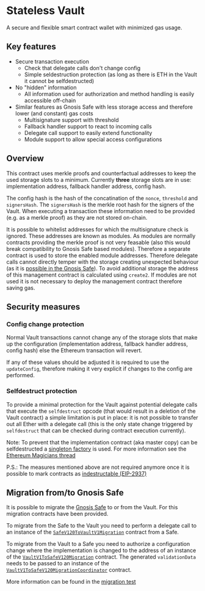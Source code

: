 # Stateless Vault

A secure and flexible smart contract wallet with minimized gas usage.

## Key features

- Secure transaction execution 
  - Check that delegate calls don't change config
  - Simple seldestruction protection (as long as there is ETH in the Vault it cannot be selfdestructed)
- No "hidden" information
  - All information used for authorization and method handling is easily accessible off-chain
- Similar features as Gnosis Safe with less storage access and therefore lower (and constant) gas costs
  - Multisignature support with threshold
  - Fallback handler support to react to incoming calls
  - Delegate call support to easily extend functionality
  - Module support to allow special access configurations

## Overview

This contract uses merkle proofs and counterfactual addresses to keep the used storage slots to a minimum. Currently **three** storage slots are in use: implementation address, fallback handler address, config hash.

The config hash is the hash of the concatination of the `nonce`, `threshold` and `signersHash`. The `signersHash` is the merkle root hash for the signers of the Vault. When executing a transaction these information need to be provided (e.g. as a merkle proof) as they are not stored on-chain.

It is possible to whitelist addresses for which the multisignature check is ignored. These addresses are known as modules. As modules are normally contracts providing the merkle proof is not very feasable (also this would break compatibility to Gnosis Safe based modules). Therefore a separate contract is used to store the enabled module addresses. Therefore delegate calls cannot directly temper with the storage creating unexpected behaviour (as it is [possible in the Gnosis Safe](https://github.com/gnosis/safe-contracts/issues/198)). To avoid additional storage the address of this management contract is calculated using `create2`. If modules are not used it is not necessary to deploy the management contract therefore saving gas.

## Security measures

### Config change protection

Normal Vault transactions cannot change any of the storage slots that make up the configuration (implementation address, fallback handler address, config hash) else the Ethereum transaction will revert. 

If any of these values should be adjusted it is required to use the `updateConfig`, therefore making it very explicit if changes to the config are performed.

### Selfdestruct protection

To provide a minimal protection for the Vault against potential delegate calls that execute the `selfdestruct` opcode (that would result in a deletion of the Vault contract) a simple limitation is put in place: it is not possible to transfer out all Ether with a delegate call (this is the only state change triggered by `selfdestruct` that can be checked during contract execution currently).

Note: To prevent that the implementation contract (aka master copy) can be selfdestructed a [singleton factory](https://github.com/gnosis/singleton-deployer) is used. For more information see the [Ethereum Magicians thread](https://ethereum-magicians.org/t/erc-2470-singleton-factory/3933)

P.S.: The measures mentioned above are not required anymore once it is possible to mark contracts as [indestructable (EIP-2937)](https://github.com/ethereum/EIPs/blob/master/EIPS/eip-2937.md)

## Migration from/to Gnosis Safe

It is possible to migrate the [Gnosis Safe](https://github.com/gnosis/safe-contracts) to or from the Vault. For this migration contracts have been provided. 

To migrate from the Safe to the Vault you need to perform a delegate call to an instance of the [`SafeV120ToVaultV1Migration`](./contracts/migration/SafeToVault.sol) contract from a Safe.

To migrate from the Vault to a Safe you need to authorize a configuration change where the implementation is changed to the address of an instance of the [`VaultV1ToSafeV120Migration`](./contracts/migration/VaultToSafe.sol) contract. The generated `validationData` needs to be passed to an instance of the [`VaultV1ToSafeV120MigrationCoordinator`](./contracts/migration/VaultToSafe.sol) contract. 

More information can be found in the [migration test](./test/migration.js)